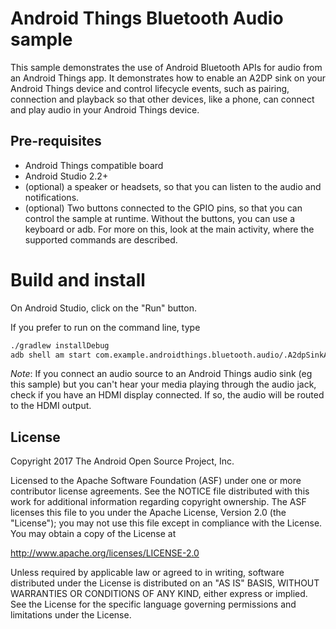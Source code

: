Android Things Bluetooth Audio sample
=====================================

This sample demonstrates the use of Android Bluetooth APIs for audio from an
Android Things app. It demonstrates how to enable an A2DP sink on your
Android Things device and control lifecycle events, such as pairing, connection
and playback so that other devices, like a phone, can connect and play audio in
your Android Things device.

Pre-requisites
--------------

- Android Things compatible board
- Android Studio 2.2+
- (optional) a speaker or headsets, so that you can listen to the audio and
  notifications.
- (optional) Two buttons connected to the GPIO pins, so that you can control the
  sample at runtime. Without the buttons, you can use a keyboard or adb. For
  more on this, look at the main activity, where the supported commands are
  described.


Build and install
=================

On Android Studio, click on the "Run" button.

If you prefer to run on the command line, type

```bash
./gradlew installDebug
adb shell am start com.example.androidthings.bluetooth.audio/.A2dpSinkActivity
```

_Note_: If you connect an audio source to an Android Things audio sink (eg this
sample) but you can't hear your media playing through the audio jack, check if
you have an HDMI display connected. If so, the audio will be routed to the HDMI
output.

License
-------

Copyright 2017 The Android Open Source Project, Inc.

Licensed to the Apache Software Foundation (ASF) under one or more contributor
license agreements.  See the NOTICE file distributed with this work for
additional information regarding copyright ownership.  The ASF licenses this
file to you under the Apache License, Version 2.0 (the "License"); you may not
use this file except in compliance with the License.  You may obtain a copy of
the License at

  http://www.apache.org/licenses/LICENSE-2.0

Unless required by applicable law or agreed to in writing, software
distributed under the License is distributed on an "AS IS" BASIS, WITHOUT
WARRANTIES OR CONDITIONS OF ANY KIND, either express or implied.  See the
License for the specific language governing permissions and limitations under
the License.
